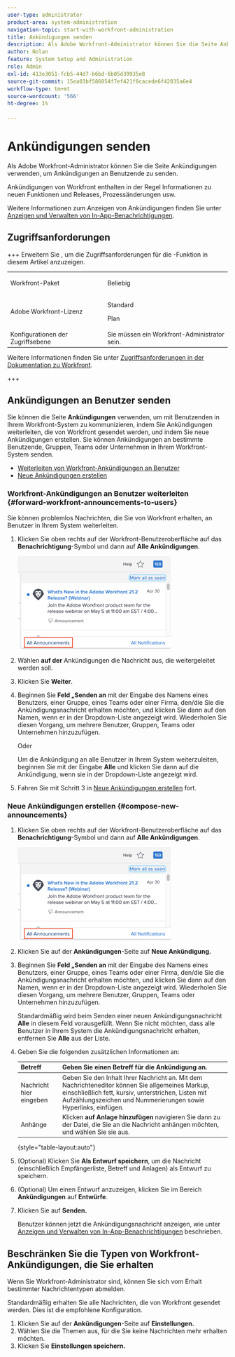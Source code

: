 ```yaml
---
user-type: administrator
product-area: system-administration
navigation-topic: start-with-workfront-administration
title: Ankündigungen senden
description: Als Adobe Workfront-Administrator können Sie die Seite Ankündigungen verwenden, um Ankündigungen an Benutzende zu senden.
author: Nolan
feature: System Setup and Administration
role: Admin
exl-id: 413e3051-fcb5-44d7-b6bd-6b05d39935e8
source-git-commit: 15ea03bf586054f7ef421f8cacede6f42835a6e4
workflow-type: tm+mt
source-wordcount: '566'
ht-degree: 1%

---
```


# Ankündigungen senden

Als Adobe Workfront-Administrator können Sie die Seite Ankündigungen verwenden, um Ankündigungen an Benutzende zu senden.

Ankündigungen von Workfront enthalten in der Regel Informationen zu neuen Funktionen und Releases, Prozessänderungen usw.

Weitere Informationen zum Anzeigen von Ankündigungen finden Sie unter [Anzeigen und Verwalten von In-App-Benachrichtigungen](../../workfront-basics/using-notifications/view-and-manage-in-app-notifications.md).

## Zugriffsanforderungen

+++ Erweitern Sie , um die Zugriffsanforderungen für die -Funktion in diesem Artikel anzuzeigen.

<table style="table-layout:auto"> 
 <col> 
 <col> 
 <tbody> 
  <tr> 
   <td role="rowheader">Workfront-Paket</td> 
   <td><p>Beliebig</p></td> 
  </tr> 
  <tr> 
   <td role="rowheader">Adobe Workfront-Lizenz</td> 
   <td><p>Standard</p> <p>Plan</p></td> 
  </tr> 
  <tr> 
   <td role="rowheader">Konfigurationen der Zugriffsebene</td> 
   <td>Sie müssen ein Workfront-Administrator sein. </td> 
  </tr> 
 </tbody> 
</table>

Weitere Informationen finden Sie unter [Zugriffsanforderungen in der Dokumentation zu Workfront](/help/quicksilver/administration-and-setup/add-users/access-levels-and-object-permissions/access-level-requirements-in-documentation.md).

+++

## Ankündigungen an Benutzer senden

Sie können die Seite **Ankündigungen** verwenden, um mit Benutzenden in Ihrem Workfront-System zu kommunizieren, indem Sie Ankündigungen weiterleiten, die von Workfront gesendet werden, und indem Sie neue Ankündigungen erstellen. Sie können Ankündigungen an bestimmte Benutzende, Gruppen, Teams oder Unternehmen in Ihrem Workfront-System senden.

* [Weiterleiten von Workfront-Ankündigungen an Benutzer](#forward-workfront-announcements-to-users)
* [Neue Ankündigungen erstellen](#compose-new-announcements)

### Workfront-Ankündigungen an Benutzer weiterleiten {#forward-workfront-announcements-to-users}

Sie können problemlos Nachrichten, die Sie von Workfront erhalten, an Benutzer in Ihrem System weiterleiten.

1. Klicken Sie oben rechts auf der Workfront-Benutzeroberfläche auf das **Benachrichtigung**-Symbol und dann auf **Alle Ankündigungen**.

   ![Alle Ankündigungen](assets/announcement-access-350x212.png)

1. Wählen **auf der** Ankündigungen die Nachricht aus, die weitergeleitet werden soll.
1. Klicken Sie **Weiter**.
1. Beginnen Sie **Feld „Senden an** mit der Eingabe des Namens eines Benutzers, einer Gruppe, eines Teams oder einer Firma, den/die Sie die Ankündigungsnachricht erhalten möchten, und klicken Sie dann auf den Namen, wenn er in der Dropdown-Liste angezeigt wird. Wiederholen Sie diesen Vorgang, um mehrere Benutzer, Gruppen, Teams oder Unternehmen hinzuzufügen.

   Oder

   Um die Ankündigung an alle Benutzer in Ihrem System weiterzuleiten, beginnen Sie mit der Eingabe **Alle** und klicken Sie dann auf die Ankündigung, wenn sie in der Dropdown-Liste angezeigt wird.

1. Fahren Sie mit Schritt 3 in [Neue Ankündigungen erstellen](#compose-new-announcements) fort.

### Neue Ankündigungen erstellen {#compose-new-announcements}

1. Klicken Sie oben rechts auf der Workfront-Benutzeroberfläche auf das **Benachrichtigung**-Symbol und dann auf **Alle Ankündigungen**.

   ![Alle Ankündigungen](assets/announcement-access-350x212.png)

1. Klicken Sie auf der **Ankündigungen**-Seite auf **Neue Ankündigung.**

1. Beginnen Sie **Feld „Senden an** mit der Eingabe des Namens eines Benutzers, einer Gruppe, eines Teams oder einer Firma, den/die Sie die Ankündigungsnachricht erhalten möchten, und klicken Sie dann auf den Namen, wenn er in der Dropdown-Liste angezeigt wird. Wiederholen Sie diesen Vorgang, um mehrere Benutzer, Gruppen, Teams oder Unternehmen hinzuzufügen.

   Standardmäßig wird beim Senden einer neuen Ankündigungsnachricht **Alle** in diesem Feld vorausgefüllt. Wenn Sie nicht möchten, dass alle Benutzer in Ihrem System die Ankündigungsnachricht erhalten, entfernen Sie **Alle** aus der Liste.

1. Geben Sie die folgenden zusätzlichen Informationen an:

   | Betreff | Geben Sie einen Betreff für die Ankündigung an. |
   |---|---|
   | Nachricht hier eingeben | Geben Sie den Inhalt Ihrer Nachricht an. Mit dem Nachrichteneditor können Sie allgemeines Markup, einschließlich fett, kursiv, unterstrichen, Listen mit Aufzählungszeichen und Nummerierungen sowie Hyperlinks, einfügen. |
   | Anhänge | Klicken **auf Anlage hinzufügen** navigieren Sie dann zu der Datei, die Sie an die Nachricht anhängen möchten, und wählen Sie sie aus. |

   {style="table-layout:auto"}

1. (Optional) Klicken Sie **Als Entwurf speichern**, um die Nachricht (einschließlich Empfängerliste, Betreff und Anlagen) als Entwurf zu speichern.

1. (Optional) Um einen Entwurf anzuzeigen, klicken Sie im Bereich **Ankündigungen** auf **Entwürfe**.

1. Klicken Sie auf **Senden.**

   Benutzer können jetzt die Ankündigungsnachricht anzeigen, wie unter [Anzeigen und Verwalten von In-App-Benachrichtigungen](../../workfront-basics/using-notifications/view-and-manage-in-app-notifications.md) beschrieben.

## Beschränken Sie die Typen von Workfront-Ankündigungen, die Sie erhalten

Wenn Sie Workfront-Administrator sind, können Sie sich vom Erhalt bestimmter Nachrichtentypen abmelden.

Standardmäßig erhalten Sie alle Nachrichten, die von Workfront gesendet werden. Dies ist die empfohlene Konfiguration.

1. Klicken Sie auf der **Ankündigungen**-Seite auf **Einstellungen.**
1. Wählen Sie die Themen aus, für die Sie keine Nachrichten mehr erhalten möchten.
1. Klicken Sie **Einstellungen speichern.**
